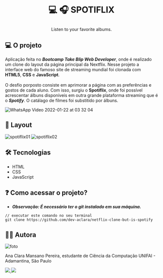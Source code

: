 <h1 align="center">

:computer: **🎧 SPOTIFLIX**
 <br>
</h1>
 <p align="center"> Listen to your favorite albums. </p>
 
## 💻 O projeto

Aplicação feita no  ***Bootcamp Take Blip Web Developer***, onde é realizado um clone do layout da página principal da Nextflix. Nesse projeto a interface web do famoso site de streaming mundial foi clonada com **HTML5**, **CSS** e **JavaScript**.
<br>
<br>
O desfio porposto consiste em aprimorar a página com as preferências e gostos de cada aluno. Com isso, surgiu o **Spotiflix**, onde foi possível acrescentar álbuns disponíveis em outra grande plataforma streaming que é o ***Spotify***. O catálago de filmes foi substitído por álbuns.

![WhatsApp Video 2022-01-22 at 03 32 04](https://user-images.githubusercontent.com/57874018/150627967-5fdeccc9-d101-4adf-bb31-30a49958f64d.gif)



## 🎨 Layout 
![spotiflix01](https://user-images.githubusercontent.com/57874018/150627716-df283efa-bb21-427c-9d32-059b23f58cae.png)
![spotiflix02](https://user-images.githubusercontent.com/57874018/150627719-8f9a65a5-7e74-4f88-bf70-31224c0504d1.png)

## 🛠️ Tecnologias 

- HTML
- CSS
- JavaScript

## ❓ Como acessar o projeto?
- ***Observação: É necessário ter o git instalado em sua máquina.***
```
// executar este comando no seu terminal
git clone https://github.com/dev-aclara/netflix-clone-but-is-spotify
```



## 👩‍💻 Autora

![foto](https://user-images.githubusercontent.com/57874018/149634003-6d5be3b7-bbbd-47aa-8bf0-06157bd42dca.png)

Ana Clara Mansano Pereira, estudante de Ciência da Computação UNIFAI - Adamantina, São Paulo

<a href="https://www.linkedin.com/in/ana-clara-mansano-5051011ab/"><img src="https://img.shields.io/badge/LinkedIn-0077B5?style=for-the-badge&logo=linkedin&logoColor=white">
</a>
<a href="https://github.com/dev-aclara"><img src="https://img.shields.io/badge/GitHub-100000?style=for-the-badge&logo=github&logoColor=white">
</a>
